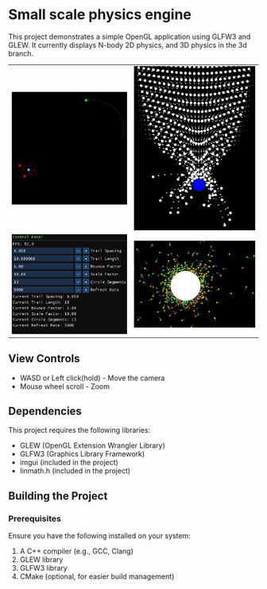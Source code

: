 # Small scale physics engine
This project demonstrates a simple OpenGL application using GLFW3 and GLEW. It currently displays N-body 2D physics, 
and 3D physics in the 3d branch.
<table>
  <tr>
    <td>
      <img src="img/9p6IdO0.png" alt="First Image" title="small orbit" />
    </td>
    <td>
      <img src="img/big_collision.png" alt="Second Image" title="big collision with a massive body" />
    </td>
  </tr>
  <tr>
    <td>
      <img src="img/controlpan.png" alt="First Image" title="small orbit" />
    </td>
    <td>
      <img src="img/bigguy.png" alt="Second Image" title="big collision with a massive body" />
    </td>
  </tr>
</table>

## View Controls
- WASD or Left click(hold) - Move the camera
- Mouse wheel scroll - Zoom

## Dependencies

This project requires the following libraries:

- GLEW (OpenGL Extension Wrangler Library)
- GLFW3 (Graphics Library Framework)
- imgui (included in the project)
- linmath.h (included in the project)

## Building the Project

### Prerequisites

Ensure you have the following installed on your system:

1. A C++ compiler (e.g., GCC, Clang)
2. GLEW library
3. GLFW3 library
4. CMake (optional, for easier build management)
